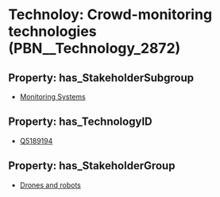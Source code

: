 # Technoloy: __Crowd-monitoring technologies__ (PBN__Technology_2872)

## Property: has_StakeholderSubgroup

* [Monitoring Systems](PBN__TechSubgroup_31)

## Property: has_TechnologyID

* [Q5189194](Q5189194)

## Property: has_StakeholderGroup

* [Drones and robots](PBN__TechGroup_17)

